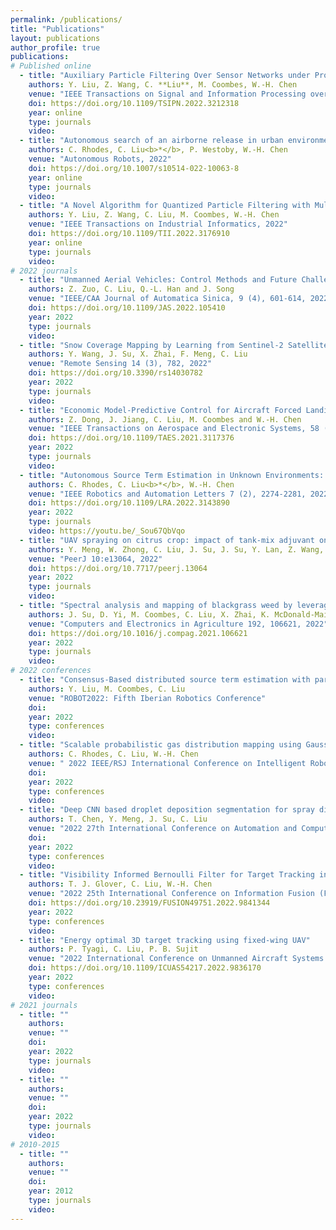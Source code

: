 ```yaml
---
permalink: /publications/
title: "Publications"
layout: publications
author_profile: true
publications:
# Published online
  - title: "Auxiliary Particle Filtering Over Sensor Networks under Protocols of Amplify-and-Forward and Decode-and-Forward Relays"
    authors: Y. Liu, Z. Wang, C. **Liu**, M. Coombes, W.-H. Chen
    venue: "IEEE Transactions on Signal and Information Processing over Networks, 2022"
    doi: https://doi.org/10.1109/TSIPN.2022.3212318
    year: online
    type: journals
    video: 
  - title: "Autonomous search of an airborne release in urban environments using informed tree planning"
    authors: C. Rhodes, C. Liu<b>*</b>, P. Westoby, W.-H. Chen
    venue: "Autonomous Robots, 2022"
    doi: https://doi.org/10.1007/s10514-022-10063-8
    year: online
    type: journals
    video: 
  - title: "A Novel Algorithm for Quantized Particle Filtering with Multiple Degrading Sensors: Degradation Estimation and Target Tracking"
    authors: Y. Liu, Z. Wang, C. Liu, M. Coombes, W.-H. Chen
    venue: "IEEE Transactions on Industrial Informatics, 2022"
    doi: https://doi.org/10.1109/TII.2022.3176910
    year: online
    type: journals
    video: 
# 2022 journals
  - title: "Unmanned Aerial Vehicles: Control Methods and Future Challenges"
    authors: Z. Zuo, C. Liu, Q.-L. Han and J. Song
    venue: "IEEE/CAA Journal of Automatica Sinica, 9 (4), 601-614, 2022"
    doi: https://doi.org/10.1109/JAS.2022.105410
    year: 2022
    type: journals
    video: 
  - title: "Snow Coverage Mapping by Learning from Sentinel-2 Satellite Multispectral Images via Machine Learning Algorithms"
    authors: Y. Wang, J. Su, X. Zhai, F. Meng, C. Liu
    venue: "Remote Sensing 14 (3), 782, 2022"
    doi: https://doi.org/10.3390/rs14030782
    year: 2022
    type: journals
    video: 
  - title: "Economic Model-Predictive Control for Aircraft Forced Landing: Framework and Two-Level Implementation"
    authors: Z. Dong, J. Jiang, C. Liu, M. Coombes and W.-H. Chen
    venue: "IEEE Transactions on Aerospace and Electronic Systems, 58 (2), 1119-1132, 2022"
    doi: https://doi.org/10.1109/TAES.2021.3117376
    year: 2022
    type: journals
    video: 
  - title: "Autonomous Source Term Estimation in Unknown Environments: From a Dual Control Concept to UAV Deployment"
    authors: C. Rhodes, C. Liu<b>*</b>, W.-H. Chen
    venue: "IEEE Robotics and Automation Letters 7 (2), 2274-2281, 2022"
    doi: https://doi.org/10.1109/LRA.2022.3143890
    year: 2022
    type: journals
    video: https://youtu.be/_Sou67QbVqo
  - title: "UAV spraying on citrus crop: impact of tank-mix adjuvant on the contact angle and droplet distribution"
    authors: Y. Meng, W. Zhong, C. Liu, J. Su, J. Su, Y. Lan, Z. Wang, M. Wang
    venue: "PeerJ 10:e13064, 2022"
    doi: https://doi.org/10.7717/peerj.13064
    year: 2022
    type: journals
    video: 
  - title: "Spectral analysis and mapping of blackgrass weed by leveraging machine learning and UAV multispectral imagery"
    authors: J. Su, D. Yi, M. Coombes, C. Liu, X. Zhai, K. McDonald-Maier, W.-H. Chen
    venue: "Computers and Electronics in Agriculture 192, 106621, 2022"
    doi: https://doi.org/10.1016/j.compag.2021.106621
    year: 2022
    type: journals
    video: 
# 2022 conferences 
  - title: "Consensus-Based distributed source term estimation with particle filter and GM"
    authors: Y. Liu, M. Coombes, C. Liu
    venue: "ROBOT2022: Fifth Iberian Robotics Conference"
    doi: 
    year: 2022
    type: conferences
    video:   
  - title: "Scalable probabilistic gas distribution mapping using Gaussian belief propagation"
    authors: C. Rhodes, C. Liu, W.-H. Chen
    venue: " 2022 IEEE/RSJ International Conference on Intelligent Robots and Systems (IROS)"
    doi: 
    year: 2022
    type: conferences
    video:   
  - title: "Deep CNN based droplet deposition segmentation for spray distribution assessment"
    authors: T. Chen, Y. Meng, J. Su, C. Liu
    venue: "2022 27th International Conference on Automation and Computing (ICAC)"
    doi: 
    year: 2022
    type: conferences
    video: 
  - title: "Visibility Informed Bernoulli Filter for Target Tracking in Cluttered Environments"
    authors: T. J. Glover, C. Liu, W.-H. Chen
    venue: "2022 25th International Conference on Information Fusion (FUSION)"
    doi: https://doi.org/10.23919/FUSION49751.2022.9841344
    year: 2022
    type: conferences
    video: 
  - title: "Energy optimal 3D target tracking using fixed-wing UAV"
    authors: P. Tyagi, C. Liu, P. B. Sujit
    venue: "2022 International Conference on Unmanned Aircraft Systems (ICUAS)"
    doi: https://doi.org/10.1109/ICUAS54217.2022.9836170
    year: 2022
    type: conferences
    video: 
# 2021 journals
  - title: ""
    authors:
    venue: ""
    doi: 
    year: 2022
    type: journals
    video: 
  - title: ""
    authors:
    venue: ""
    doi: 
    year: 2022
    type: journals
    video:     
# 2010-2015
  - title: ""
    authors: 
    venue: ""
    doi: 
    year: 2012
    type: journals
    video: 
---
```

